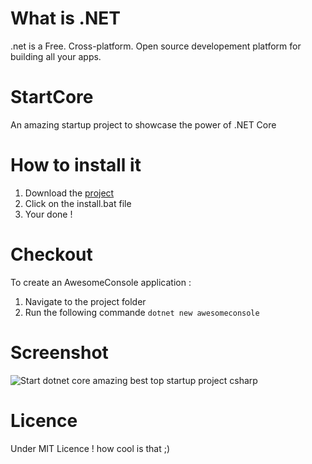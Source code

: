 # What is .NET
.net is a Free. Cross-platform. Open source developement platform for building all your apps.
# StartCore
An amazing startup project to showcase the power of .NET Core
# How to install it
1) Download the [project](https://codeload.github.com/Amine-Smahi/StartCore/zip/master)
2) Click on the install.bat file
3) Your done !
# Checkout
To create an AwesomeConsole application :
1) Navigate to the project folder
2) Run the following commande
`dotnet new awesomeconsole`
# Screenshot 
![Start dotnet core amazing best top startup project csharp](https://user-images.githubusercontent.com/24621701/39625414-2b8c9fac-4f95-11e8-8d39-6250fa29b6a6.png)
# Licence
Under MIT Licence ! how cool is that ;)
